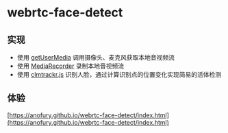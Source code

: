 # webrtc-face-detect

## 实现
- 使用 [getUserMedia](https://developer.mozilla.org/en-US/docs/Web/API/MediaDevices/getUserMedia) 调用摄像头、麦克风获取本地音视频流
- 使用 [MediaRecorder](https://developer.mozilla.org/en-US/docs/Web/API/MediaStream_Recording_API) 录制本地音视频流
- 使用 [clmtrackr.js](https://github.com/auduno/clmtrackr) 识别人脸，通过计算识别点的位置变化实现简易的活体检测

## 体验
[https://anofury.github.io/webrtc-face-detect/index.html](https://anofury.github.io/webrtc-face-detect/index.html)
